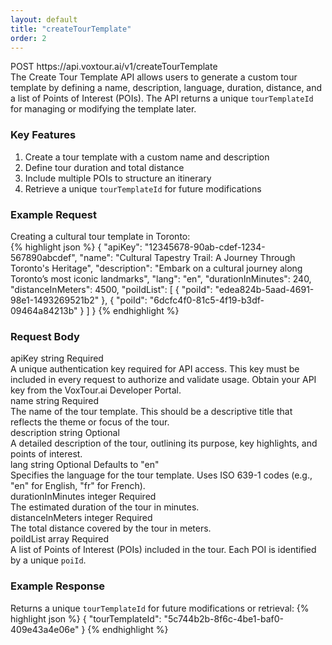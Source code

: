 ```yaml
---
layout: default
title: "createTourTemplate"
order: 2
---
```


<div class="api-url-box"><span>POST</span> https://api.voxtour.ai/v1/createTourTemplate</div>
<div>The Create Tour Template API allows users to generate a custom tour template by defining a name, description, language, duration, distance, and a list of Points of Interest (POIs). The API returns a unique <code>tourTemplateId</code> for managing or modifying the template later.</div>
<h3>Key Features</h3>
<ol>
    <li>Create a tour template with a custom name and description</li>
    <li>Define tour duration and total distance</li>
    <li>Include multiple POIs to structure an itinerary</li>
    <li>Retrieve a unique <code>tourTemplateId</code> for future modifications</li>
</ol>

<h3>Example Request</h3>
<div>Creating a cultural tour template in Toronto:</div>
{% highlight json %}
{
  "apiKey": "12345678-90ab-cdef-1234-567890abcdef",
  "name": "Cultural Tapestry Trail: A Journey Through Toronto's Heritage",
  "description": "Embark on a cultural journey along Toronto’s most iconic landmarks",
  "lang": "en",
  "durationInMinutes": 240,
  "distanceInMeters": 4500,
  "poiIdList": [
      { "poiId": "edea824b-5aad-4691-98e1-1493269521b2" },
      { "poiId": "6dcfc4f0-81c5-4f19-b3df-09464a84213b" }
  ]
}
{% endhighlight %}

<h3>Request Body</h3>
<div class="request-vars">
    <span class="request-var-name">apiKey</span> 
    <span class="request-var-type">string</span> 
    <span class="request-var-required">Required</span>
</div>
<div class="request-vars-description">
    A unique authentication key required for API access. This key must be included in every request to authorize and validate usage. Obtain your API key from the VoxTour.ai Developer Portal.
</div>

<div class="request-vars">
    <span class="request-var-name">name</span> 
    <span class="request-var-type">string</span> 
    <span class="request-var-required">Required</span>
</div>
<div class="request-vars-description">
    The name of the tour template. This should be a descriptive title that reflects the theme or focus of the tour.
</div>

<div class="request-vars">
    <span class="request-var-name">description</span> 
    <span class="request-var-type">string</span> 
    <span class="request-var-optional">Optional</span>
</div>
<div class="request-vars-description">
    A detailed description of the tour, outlining its purpose, key highlights, and points of interest.
</div>

<div class="request-vars">
    <span class="request-var-name">lang</span> 
    <span class="request-var-type">string</span> 
    <span class="request-var-optional">Optional</span>
    <span class="request-var-defaults">Defaults to "en"</span>
</div>
<div class="request-vars-description">
    Specifies the language for the tour template. Uses ISO 639-1 codes (e.g., "en" for English, "fr" for French).
</div>

<div class="request-vars">
    <span class="request-var-name">durationInMinutes</span> 
    <span class="request-var-type">integer</span> 
    <span class="request-var-required">Required</span>
</div>
<div class="request-vars-description">
    The estimated duration of the tour in minutes.
</div>

<div class="request-vars">
    <span class="request-var-name">distanceInMeters</span> 
    <span class="request-var-type">integer</span> 
    <span class="request-var-required">Required</span>
</div>
<div class="request-vars-description">
    The total distance covered by the tour in meters.
</div>

<div class="request-vars">
    <span class="request-var-name">poiIdList</span> 
    <span class="request-var-type">array</span> 
    <span class="request-var-required">Required</span>
</div>
<div class="request-vars-description">
    A list of Points of Interest (POIs) included in the tour. Each POI is identified by a unique <code>poiId</code>.
</div>

<h3>Example Response</h3>
Returns a unique <code>tourTemplateId</code> for future modifications or retrieval:
{% highlight json %}
{
    "tourTemplateId": "5c744b2b-8f6c-4be1-baf0-409e43a4e06e"
}
{% endhighlight %}